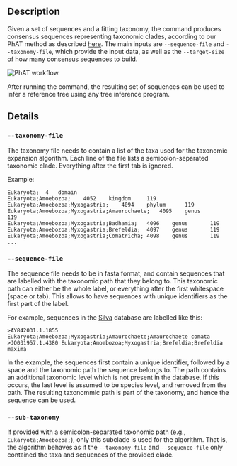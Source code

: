 ## Description

Given a set of sequences and a fitting taxonomy, the command produces consensus sequences representing taxonomic clades, according to our PhAT method as described [here](https://www.biorxiv.org/content/early/2018/04/11/299792).
The main inputs are `--sequence-file` and `--taxonomy-file`, which provide the input data, as well as the `--target-size` of how many consensus sequences to build.

![PhAT workflow.](https://github.com/lczech/gappa/blob/master/doc/png/workflow_phat.png?raw=true)

After running the command, the resulting set of sequences can be used to infer a reference tree using any tree inference program.

## Details

### `--taxonomy-file`

The taxonomy file needs to contain a list of the taxa used for the taxonomic expansion algorithm. Each line of the file lists a semicolon-separated taxonomic clade. Everything after the first tab is ignored.

Example:

```
Eukaryota;	4	domain
Eukaryota;Amoebozoa;	4052	kingdom		119
Eukaryota;Amoebozoa;Myxogastria;	4094	phylum		119
Eukaryota;Amoebozoa;Myxogastria;Amaurochaete;	4095	genus		119
Eukaryota;Amoebozoa;Myxogastria;Badhamia;	4096	genus		119
Eukaryota;Amoebozoa;Myxogastria;Brefeldia;	4097	genus		119
Eukaryota;Amoebozoa;Myxogastria;Comatricha;	4098	genus		119
...
```

### `--sequence-file`

The sequence file needs to be in fasta format, and contain sequences that are labelled with the taxonomic path that they belong to. This taxonomic path can either be the whole label, or everything after the first whitespace (space or tab). This allows to have sequences with unique identifiers as the first part of the label.

For example, sequences in the [Silva](https://www.arb-silva.de/) database are labelled like this:

    >AY842031.1.1855 Eukaryota;Amoebozoa;Myxogastria;Amaurochaete;Amaurochaete comata
    >JQ031957.1.4380 Eukaryota;Amoebozoa;Myxogastria;Brefeldia;Brefeldia maxima

In the example, the sequences first contain a unique identifier, followed by a space and the taxonomic path the sequence belongs to. The path contains an additional taxonomic level which is not present in the database. If this occurs, the last level is assumed to be species level, and removed from the path. The resulting taxonommic path is part of the taxonomy, and hence the sequence can be used.

### `--sub-taxonomy`

If provided with a semicolon-separated taxonomic path (e.g., `Eukaryota;Amoebozoa;`), only this subclade is used for the algorithm. That is, the algorithm behaves as if the `--taxonomy-file` and `--sequence-file` only contained the taxa and sequences of the provided clade.
